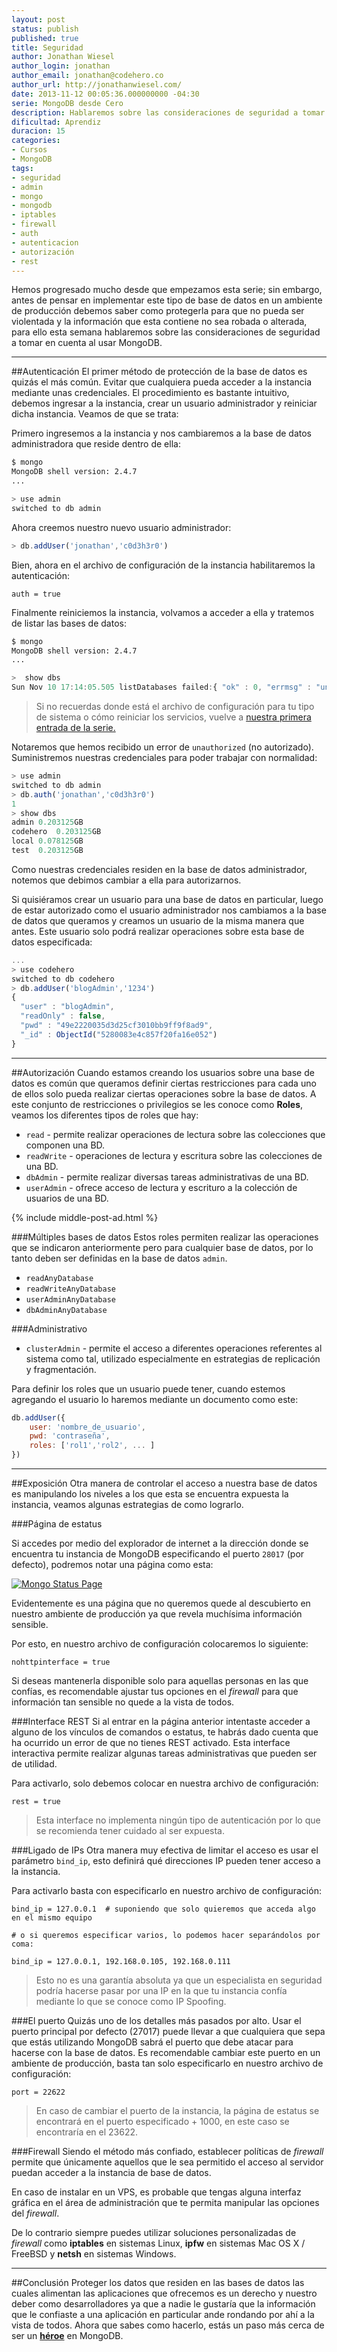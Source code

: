 ```yaml
---
layout: post
status: publish
published: true
title: Seguridad
author: Jonathan Wiesel
author_login: jonathan
author_email: jonathan@codehero.co
author_url: http://jonathanwiesel.com/
date: 2013-11-12 00:05:36.000000000 -04:30
serie: MongoDB desde Cero
description: Hablaremos sobre las consideraciones de seguridad a tomar en cuenta al usar MongoDB para que la información que esta contiene no sea robada o alterada.
dificultad: Aprendiz
duracion: 15
categories:
- Cursos
- MongoDB
tags:
- seguridad
- admin
- mongo
- mongodb
- iptables
- firewall
- auth
- autenticacion
- autorización
- rest
---
```

Hemos progresado mucho desde que empezamos esta serie; sin embargo, antes de pensar en implementar este tipo de base de datos en un ambiente de producción debemos saber como protegerla para que no pueda ser violentada y la información que esta contiene no sea robada o alterada, para ello esta semana hablaremos sobre las consideraciones de seguridad a tomar en cuenta al usar MongoDB.
***
##Autenticación
El primer método de protección de la base de datos es quizás el más común. Evitar que cualquiera pueda acceder a la instancia mediante unas credenciales. El procedimiento es bastante intuitivo, debemos ingresar a la instancia, crear un usuario administrador y reiniciar dicha instancia. Veamos de que se trata:

Primero ingresemos a la instancia y nos cambiaremos a la base de datos administradora que reside dentro de ella:

```sh
$ mongo
MongoDB shell version: 2.4.7
...
```

```js
> use admin
switched to db admin
```

Ahora creemos nuestro nuevo usuario administrador:

```js
> db.addUser('jonathan','c0d3h3r0')
```

Bien, ahora en el archivo de configuración de la instancia habilitaremos la autenticación:

```
auth = true
```

Finalmente reiniciemos la instancia, volvamos a acceder a ella y tratemos de listar las bases de datos:

```sh
$ mongo
MongoDB shell version: 2.4.7
...
```

```js
>  show dbs
Sun Nov 10 17:14:05.505 listDatabases failed:{ "ok" : 0, "errmsg" : "unauthorized" } at src/mongo/shell/mongo.js:46
```

> Si no recuerdas donde está el archivo de configuración para tu tipo de sistema o cómo reiniciar los servicios, vuelve a [nuestra primera entrada de la serie.](http://codehero.co/mongodb-desde-cero-introduccion-e-instalacion/)

Notaremos que hemos recibido un error de `unauthorized` (no autorizado). Suministremos nuestras credenciales para poder trabajar con normalidad:

```js
> use admin
switched to db admin
> db.auth('jonathan','c0d3h3r0')
1
> show dbs
admin 0.203125GB
codehero  0.203125GB
local 0.078125GB
test  0.203125GB
```

Como nuestras credenciales residen en la base de datos administrador, notemos que debimos cambiar a ella para autorizarnos.

Si quisiéramos crear un usuario para una base de datos en particular, luego de estar autorizado como el usuario administrador nos cambiamos a la base de datos que queramos y creamos un usuario de la misma manera que antes. Este usuario solo podrá realizar operaciones sobre esta base de datos especificada:

```js
...
> use codehero
switched to db codehero
> db.addUser('blogAdmin','1234')
{
  "user" : "blogAdmin",
  "readOnly" : false,
  "pwd" : "49e2220035d3d25cf3010bb9ff9f8ad9",
  "_id" : ObjectId("5280083e4c857f20fa16e052")
}
```

***
##Autorización
Cuando estamos creando los usuarios sobre una base de datos es común que queramos definir ciertas restricciones para cada uno de ellos solo pueda realizar ciertas operaciones sobre la base de datos. A este conjunto de restricciones o privilegios se les conoce como **Roles**, veamos los diferentes tipos de roles que hay:

* `read` - permite realizar operaciones de lectura sobre las colecciones que componen una BD.
* `readWrite` - operaciones de lectura y escritura sobre las colecciones de una BD.
* `dbAdmin` - permite realizar diversas tareas administrativas de una BD.
* `userAdmin` - ofrece acceso de lectura y escrituro a la colección de usuarios de una BD.

{% include middle-post-ad.html %}

###Múltiples bases de datos
Estos roles permiten realizar las operaciones que se indicaron anteriormente pero para cualquier base de datos, por lo tanto deben ser definidas en la base de datos `admin`.

* `readAnyDatabase`
* `readWriteAnyDatabase`
* `userAdminAnyDatabase`
* `dbAdminAnyDatabase`

###Administrativo

* `clusterAdmin` - permite el acceso a diferentes operaciones referentes al sistema como tal, utilizado especialmente en estrategias de replicación y fragmentación.

Para definir los roles que un usuario puede tener, cuando estemos agregando el usuario lo haremos mediante un documento como este:

```js
db.addUser({
    user: 'nombre_de_usuario',
    pwd: 'contraseña',
    roles: ['rol1','rol2', ... ]
})
```
***
##Exposición
Otra manera de controlar el acceso a nuestra base de datos es manipulando los niveles a los que esta se encuentra expuesta la instancia, veamos algunas estrategias de como lograrlo.

###Página de estatus

Si accedes por medio del explorador de internet a la dirección donde se encuentra tu instancia de MongoDB especificando el puerto `28017` (por defecto), podremos notar una página como esta:

[![Mongo Status Page](http://i.imgur.com/AMZPFMw.png)](http://i.imgur.com/AMZPFMw.png)

Evidentemente es una página que no queremos quede al descubierto en nuestro ambiente de producción ya que revela muchísima información sensible.

Por esto, en nuestro archivo de configuración colocaremos lo siguiente:

```
nohttpinterface = true
```

Si deseas mantenerla disponible solo para aquellas personas en las que confías, es recomendable ajustar tus opciones en el *firewall* para que información tan sensible no quede a la vista de todos.

###Interface REST
Si al entrar en la página anterior intentaste acceder a alguno de los vínculos de comandos o estatus, te habrás dado cuenta que ha ocurrido un error de que no tienes REST activado. Esta interface interactiva permite realizar algunas tareas administrativas que pueden ser de utilidad.

Para activarlo, solo debemos colocar en nuestra archivo de configuración:

```
rest = true
```

> Esta interface no implementa ningún tipo de autenticación por lo que se recomienda tener cuidado al ser expuesta.

###Ligado de IPs
Otra manera muy efectiva de limitar el acceso es usar el parámetro `bind_ip`, esto definirá qué direcciones IP pueden tener acceso a la instancia.

Para activarlo basta con especificarlo en nuestro archivo de configuración:

```
bind_ip = 127.0.0.1  # suponiendo que solo quieremos que acceda algo en el mismo equipo

# o si queremos especificar varios, lo podemos hacer separándolos por coma:

bind_ip = 127.0.0.1, 192.168.0.105, 192.168.0.111
```

> Esto no es una garantía absoluta ya que un especialista en seguridad podría hacerse pasar por una IP en la que tu instancia confía mediante lo que se conoce como IP Spoofing.

###El puerto
Quizás uno de los detalles más pasados por alto. Usar el puerto principal por defecto  (27017) puede llevar a que cualquiera que sepa que estás utilizando MongoDB sabrá el puerto que debe atacar para hacerse con la base de datos. Es recomendable cambiar este puerto en un ambiente de producción, basta tan solo especificarlo en nuestro archivo de configuración:

```
port = 22622
```

> En caso de cambiar el puerto de la instancia, la página de estatus se encontrará en el puerto especificado + 1000, en este caso se encontraría en el 23622.

###Firewall
Siendo el método más confiado, establecer políticas de *firewall* permite que únicamente aquellos que le sea permitido el acceso al servidor puedan acceder a la instancia de base de datos.

En caso de instalar en un VPS, es probable que tengas alguna interfaz gráfica en el área de administración que te permita manipular las opciones del *firewall*.

De lo contrario siempre puedes utilizar soluciones personalizadas de *firewall* como **iptables** en sistemas Linux, **ipfw** en sistemas Mac OS X / FreeBSD y **netsh** en sistemas Windows.
***
##Conclusión
Proteger los datos que residen en las bases de datos las cuales alimentan las aplicaciones que ofrecemos es un derecho y nuestro deber como desarrolladores ya que a nadie le gustaría que la información que le confiaste a una aplicación en particular ande rondando por ahí a la vista de todos. Ahora que sabes como hacerlo, estás un paso más cerca de ser un [**héroe**](http://codehero.co) en MongoDB.
